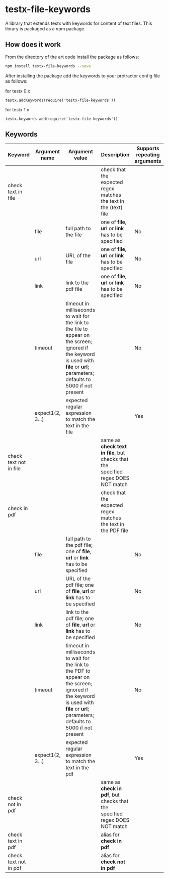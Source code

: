 testx-file-keywords
=====

A library that extends testx with keywords for content of text files. This library is packaged as a npm package.

## How does it work
From the directory of the art code install the package as follows:
```sh
npm install testx-file-keywords --save
```

After installing the package add the keywords to your protractor config file as follows:

for testx 0.x
```
testx.addKeywords(require('testx-file-keywords'))
```
for testx 1.x
```
testx.keywords.add(require('testx-file-keywords'))
```

## Keywords

| Keyword                | Argument name | Argument value  | Description | Supports repeating arguments |
| ---------------------- | ------------- | --------------- |------------ | ---------------------------- |
| check text in file     |               |                 | check that the expected regex matches the text in the (text) file |  |
|                        | file          | full path to the file |one of **file**, **url** or **link** has to be specified| No |
|                        | url           | URL of the file |one of **file**, **url** or **link** has to be specified| No |
|                        | link          | link to the pdf file |one of **file**, **url** or **link** has to be specified| No |
|                        | timeout       | timeout in milliseconds to wait for the link to the file to appear on the screen; ignored if the keyword is used with **file** or **url**;  parameters; defaults to 5000 if not present || No |
|                        | expect1(2, 3...) | expected regular expression to match the text in the file || Yes |
| check text not in file |               |                 | same as **check text in file**, but checks that the specified regex DOES NOT match |  |
| check in pdf      |               |                 | check that the expected regex matches the text in the PDF file |  |
|                        | file           | full path to the pdf file; one of **file**, **url** or **link** has to be specified || No |
|                        | url           | URL of the pdf file; one of **file**, **url** or **link** has to be specified || No |
|                        | link           | link to the pdf file; one of **file**, **url** or **link** has to be specified || No |
|                        | timeout        | timeout in milliseconds to wait for the link to the PDF to appear on the screen; ignored if the keyword is used with **file** or **url**;  parameters; defaults to 5000 if not present || No |
|                        | expect1(2, 3...) | expected regular expression to match the text in the pdf || Yes |
| check not in pdf  |               |                 | same as **check in pdf**, but checks that the specified regex DOES NOT match |  |
| check text in pdf      |               |                 | alias for **check in pdf** ||
| check text not in pdf      |               |                 | alias for **check not in pdf** |||
